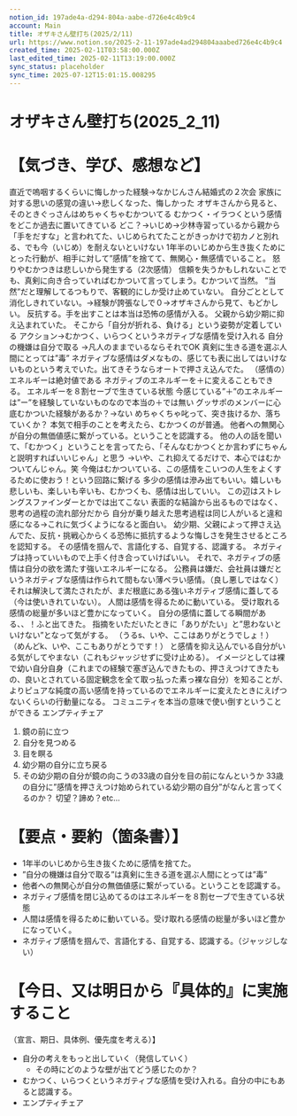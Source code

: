 ```yaml
---
notion_id: 197ade4a-d294-804a-aabe-d726e4c4b9c4
account: Main
title: オザキさん壁打ち(2025/2/11) 
url: https://www.notion.so/2025-2-11-197ade4ad294804aaabed726e4c4b9c4
created_time: 2025-02-11T03:58:00.000Z
last_edited_time: 2025-02-11T13:19:00.000Z
sync_status: placeholder
sync_time: 2025-07-12T15:01:15.008295
---
```

# オザキさん壁打ち(2025_2_11)

# 【気づき、学び、感想など】
直近で嗚咽するくらいに悔しかった経験→なかじんさん結婚式の２次会
家族に対する思いの感覚の違い→悲しくなった、悔しかった
オザキさんから見ると、そのときぐっさんはめちゃくちゃむかついてる
むかつく・イラつくという感情をどこか過去に置いてきている
どこ？→いじめ→少林寺習っているから親から「手をだすな」と言われてた、いじめられてたことがきっかけで初カノと別れる、でも今（いじめ）を耐えないといけない
1年半のいじめから生き抜くためにとった行動が、相手に対して”感情”を捨てて、無関心・無感情でいること。
怒りやむかつきは悲しいから発生する（2次感情）
信頼を失うかもしれないことでも、真剣に向き合っていればむかついて言ってしまう。むかついて当然。
”当然”だと理解してるつもりで、客観的にしか受け止めていない。
自分ごととして消化しきれていない。→経験が誇張なしで０→オザキさんから見て、もどかしい。
反抗する。手を出すことは本当は恐怖の感情が入る。
父親から幼少期に抑え込まれていた。
そこから「自分が折れる、負ける」という姿勢が定着している
アクション→むかつく、いらつくというネガティブな感情を受け入れる
自分の機嫌は自分で取る
→凡人のままでいるならそれでOK
真剣に生きる道を選ぶ人間にとっては”毒”
ネガティブな感情はダメなもの、感じても表に出してはいけないものという考えでいた。出てきそうならオートで押さえ込んでた。
（感情の）エネルギーは絶対値である
ネガティブのエネルギーを＋に変えることもできる。
エネルギーを８割セーブで生きている状態
今感じている”＋”のエネルギーは”ー”を経験していないものなので本当の＋では無い
グッサポのメンバーに心底むかついた経験があるか？→ない
めちゃくちゃ叱って、突き抜けるか、落ちていくか？
本気で相手のことを考えたら、むかつくのが普通。
他者への無関心が自分の無価値感に繋がっている。ということを認識する。
他の人の話を聞いて、「むかつく」ということを言ってたら、「そんなむかつくとか言わずにちゃんと説明すればいいじゃん」と思う
→いや、これ抑えてるだけで、本心ではむかついてんじゃん。笑
今俺はむかついている、この感情をこいつの人生をよくするために使おう！という回路に繋げる
多少の感情は滲み出てもいい。嬉しいも悲しいも、楽しいも辛いも、むかつくも、感情は出していい。
この辺はストレングスファインダーとかでは出てこない
表面的な結論から出るものではなく、思考の過程の流れ部分だから
自分が乗り越えた思考過程は同じ人がいると違和感になる→これに気づくようになると面白い。
幼少期、父親によって押さえ込んでた、反抗・挑戦心からくる恐怖に抵抗するような悔しさを発生させるところを認知する。
その感情を掴んで、言語化する、自覚する、認識する。
ネガティブは持っていいもので上手く付き合っていけばいい。
それで、ネガティブの感情は自分の欲を満たす強いエネルギーになる。
公務員は嫌だ、会社員は嫌だというネガティブな感情は作られて間もない薄ペラい感情。（良し悪しではなく）
それは解決して満たされたが、まだ根底にある強いネガティブ感情に蓋してる（今は使いきれていない）。
人間は感情を得るために動いている。
受け取れる感情の総量が多いほど豊かになっていく。
自分の感情に蓋してる瞬間がある、、！ふと出てきた。
指摘をいただいたときに「ありがたい」と”思わないといけない”となって気がする。
（うるs、いや、ここはありがとうでしょ！）
（めんどk、いや、ここもありがとうです！）
と感情を抑え込んでいる自分がいる気がしてやまない（これもジャッジせずに受け止める）。
イメージとしては裸で幼い自分自身（これまでの経験で塞ぎ込んできたもの、押さえつけてきたもの、良いとされている固定観念を全て取っ払った素っ裸な自分）を知ることが、よりピュアな純度の高い感情を持っているのでエネルギーに変えたときにえげつないくらいの行動量になる。
コミュニティを本当の意味で使い倒すということができる
エンプティチェア
1. 鏡の前に立つ
1. 自分を見つめる
1. 目を瞑る
1. 幼少期の自分に立ち戻る
1. その幼少期の自分が鏡の向こうの33歳の自分を目の前になんというか
33歳の自分に”感情を押さえつけ始められている幼少期の自分”がなんと言ってくるのか？
切望？諦め？etc…
# 【要点・要約（箇条書）】
- 1年半のいじめから生き抜くために感情を捨てた。
- ”自分の機嫌は自分で取る”は真剣に生きる道を選ぶ人間にとっては”毒”
- 他者への無関心が自分の無価値感に繋がっている。ということを認識する。
- ネガティブ感情を閉じ込めてるのはエネルギーを８割セーブで生きている状態
- 人間は感情を得るために動いている。受け取れる感情の総量が多いほど豊かになっていく。
- ネガティブ感情を掴んで、言語化する、自覚する、認識する。（ジャッジしない）
# 【今日、又は明日から『具体的』に実施すること
（宣言、期日、具体例、優先度を考える）】
- 自分の考えをもっと出していく（発信していく）
  - その時にどのような壁が出てどう感じたのか？
- むかつく、いらつくというネガティブな感情を受け入れる。自分の中にもあると認識する。
- エンプティチェア